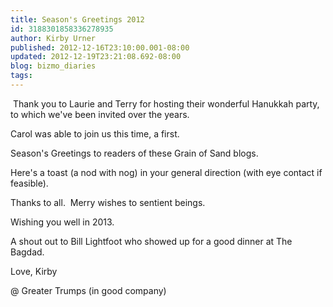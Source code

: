 ```yaml
---
title: Season's Greetings 2012
id: 3188301858336278935
author: Kirby Urner
published: 2012-12-16T23:10:00.001-08:00
updated: 2012-12-19T23:21:08.692-08:00
blog: bizmo_diaries
tags: 
---
```


[](http://www.flickr.com/photos/kirbyurner/8280728988/)

 Thank you to Laurie and Terry for hosting their wonderful Hanukkah party, to which we've been invited over the years.

Carol was able to join us this time, a first.

Season's Greetings to readers of these Grain of Sand blogs.

Here's a toast (a nod with nog) in your general direction (with eye contact if feasible).

Thanks to all.  Merry wishes to sentient beings.

Wishing you well in 2013.

A shout out to Bill Lightfoot who showed up for a good dinner at The Bagdad.

Love, Kirby

@ Greater Trumps (in good company)

[](http://www.flickr.com/photos/kirbyurner/8281974867/)